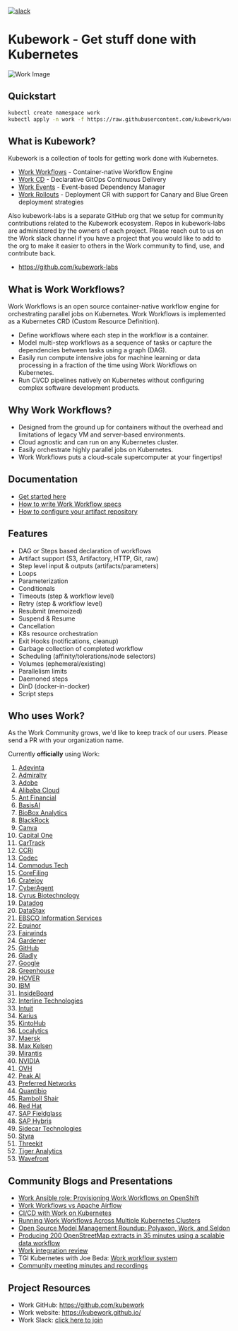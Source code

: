 [![slack](https://img.shields.io/badge/slack-kubework-brightgreen.svg?logo=slack)](https://kubework.github.io/community/join-slack)

# Kubework - Get stuff done with Kubernetes

![Work Image](docs/assets/work.png)

## Quickstart
```bash
kubectl create namespace work
kubectl apply -n work -f https://raw.githubusercontent.com/kubework/work/stable/manifests/install.yaml
```

## What is Kubework?

Kubework is a collection of tools for getting work done with Kubernetes.
* [Work Workflows](https://github.com/kubework/work) - Container-native Workflow Engine
* [Work CD](https://github.com/kubework/work-cd) - Declarative GitOps Continuous Delivery
* [Work Events](https://github.com/kubework/work-events) - Event-based Dependency Manager
* [Work Rollouts](https://github.com/kubework/work-rollouts) - Deployment CR with support for Canary and Blue Green deployment strategies

Also kubework-labs is a separate GitHub org that we setup for community contributions related to the Kubework ecosystem. Repos in kubework-labs are administered by the owners of each project. Please reach out to us on the Work slack channel if you have a project that you would like to add to the org to make it easier to others in the Work community to find, use, and contribute back.
* https://github.com/kubework-labs

## What is Work Workflows?
Work Workflows is an open source container-native workflow engine for orchestrating parallel jobs on Kubernetes. Work Workflows is implemented as a Kubernetes CRD (Custom Resource Definition).

* Define workflows where each step in the workflow is a container.
* Model multi-step workflows as a sequence of tasks or capture the dependencies between tasks using a graph (DAG).
* Easily run compute intensive jobs for machine learning or data processing in a fraction of the time using Work Workflows on Kubernetes.
* Run CI/CD pipelines natively on Kubernetes without configuring complex software development products.

## Why Work Workflows?
* Designed from the ground up for containers without the overhead and limitations of legacy VM and server-based environments.
* Cloud agnostic and can run on any Kubernetes cluster.
* Easily orchestrate highly parallel jobs on Kubernetes.
* Work Workflows puts a cloud-scale supercomputer at your fingertips!

## Documentation
* [Get started here](docs/getting-started.md)
* [How to write Work Workflow specs](examples/README.md)
* [How to configure your artifact repository](docs/configure-artifact-repository.md)

## Features
* DAG or Steps based declaration of workflows
* Artifact support (S3, Artifactory, HTTP, Git, raw)
* Step level input & outputs (artifacts/parameters)
* Loops
* Parameterization
* Conditionals
* Timeouts (step & workflow level)
* Retry (step & workflow level)
* Resubmit (memoized)
* Suspend & Resume
* Cancellation
* K8s resource orchestration
* Exit Hooks (notifications, cleanup)
* Garbage collection of completed workflow
* Scheduling (affinity/tolerations/node selectors)
* Volumes (ephemeral/existing)
* Parallelism limits
* Daemoned steps
* DinD (docker-in-docker)
* Script steps

## Who uses Work?
As the Work Community grows, we'd like to keep track of our users. Please send a PR with your organization name.

Currently **officially** using Work:

1. [Adevinta](https://www.adevinta.com/)
1. [Admiralty](https://admiralty.io/)
1. [Adobe](https://www.adobe.com/)
1. [Alibaba Cloud](https://www.alibabacloud.com/about)
1. [Ant Financial](https://www.antfin.com/)
1. [BasisAI](https://basis-ai.com/)
1. [BioBox Analytics](https://biobox.io)
1. [BlackRock](https://www.blackrock.com/)
1. [Canva](https://www.canva.com/)
1. [Capital One](https://www.capitalone.com/tech/)
1. [CarTrack](https://www.cartrack.com/)
1. [CCRi](https://www.ccri.com/)
1. [Codec](https://www.codec.ai/)
1. [Commodus Tech](https://www.commodus.tech)
1. [CoreFiling](https://www.corefiling.com/)
1. [Cratejoy](https://www.cratejoy.com/)
1. [CyberAgent](https://www.cyberagent.co.jp/en/)
1. [Cyrus Biotechnology](https://cyrusbio.com/)
1. [Datadog](https://www.datadoghq.com/)
1. [DataStax](https://www.datastax.com/)
1. [EBSCO Information Services](https://www.ebsco.com/)
1. [Equinor](https://www.equinor.com/)
1. [Fairwinds](https://fairwinds.com/)
1. [Gardener](https://gardener.cloud/)
1. [GitHub](https://github.com/)
1. [Gladly](https://gladly.com/)
1. [Google](https://www.google.com/intl/en/about/our-company/)
1. [Greenhouse](https://greenhouse.io)
1. [HOVER](https://hover.to)
1. [IBM](https://ibm.com)
1. [InsideBoard](https://www.insideboard.com)
1. [Interline Technologies](https://www.interline.io/blog/scaling-openstreetmap-data-workflows/)
1. [Intuit](https://www.intuit.com/)
1. [Karius](https://www.kariusdx.com/)
1. [KintoHub](https://www.kintohub.com/)
1. [Localytics](https://www.localytics.com/)
1. [Maersk](https://www.maersk.com/solutions/digital-solutions)
1. [Max Kelsen](https://maxkelsen.com/)
1. [Mirantis](https://mirantis.com/)
1. [NVIDIA](https://www.nvidia.com/)
1. [OVH](https://www.ovh.com/)
1. [Peak AI](https://www.peak.ai/)
1. [Preferred Networks](https://www.preferred-networks.jp/en/)
1. [Quantibio](http://quantibio.com/us/en/)
1. [Ramboll Shair](https://ramboll-shair.com/)
1. [Red Hat](https://www.redhat.com/en)
1. [SAP Fieldglass](https://www.fieldglass.com/)
1. [SAP Hybris](https://cx.sap.com/)
1. [Sidecar Technologies](https://hello.getsidecar.com/)
1. [Styra](https://www.styra.com/)
1. [Threekit](https://www.threekit.com/)
1. [Tiger Analytics](https://www.tigeranalytics.com/)
1. [Wavefront](https://www.wavefront.com/)

## Community Blogs and Presentations
* [Work Ansible role: Provisioning Work Workflows on OpenShift](https://medium.com/@marekermk/provisioning-work-on-openshift-with-ansible-and-kustomize-340a1fda8b50)
* [Work Workflows vs Apache Airflow](http://bit.ly/30YNIvT)
* [CI/CD with Work on Kubernetes](https://medium.com/@bouwe.ceunen/ci-cd-with-work-on-kubernetes-28c1a99616a9)
* [Running Work Workflows Across Multiple Kubernetes Clusters](https://admiralty.io/blog/running-work-workflows-across-multiple-kubernetes-clusters/)
* [Open Source Model Management Roundup: Polyaxon, Work, and Seldon](https://www.anaconda.com/blog/developer-blog/open-source-model-management-roundup-polyaxon-work-and-seldon/)
* [Producing 200 OpenStreetMap extracts in 35 minutes using a scalable data workflow](https://www.interline.io/blog/scaling-openstreetmap-data-workflows/)
* [Work integration review](http://dev.matt.hillsdon.net/2018/03/24/work-integration-review.html)
* TGI Kubernetes with Joe Beda: [Work workflow system](https://www.youtube.com/watch?v=M_rxPPLG8pU&start=859)
* [Community meeting minutes and recordings](https://docs.google.com/document/d/16aWGQ1Te5IRptFuAIFtg3rONRQqHC1Z3X9rdDHYhYfE)

## Project Resources
* Work GitHub:  https://github.com/kubework
* Work website: https://kubework.github.io/
* Work Slack:   [click here to join](https://kubework.github.io/community/join-slack)
